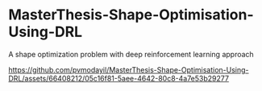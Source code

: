 # MasterThesis-Shape-Optimisation-Using-DRL
A shape optimization problem with deep reinforcement learning approach


https://github.com/pvmodayil/MasterThesis-Shape-Optimisation-Using-DRL/assets/66408212/05c16f81-5aee-4642-80c8-4a7e53b29277

